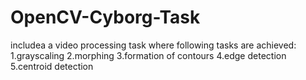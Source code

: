 # OpenCV-Cyborg-Task

includea a video processing task where following tasks are achieved:
1.grayscaling
2.morphing
3.formation of contours
4.edge detection
5.centroid detection
